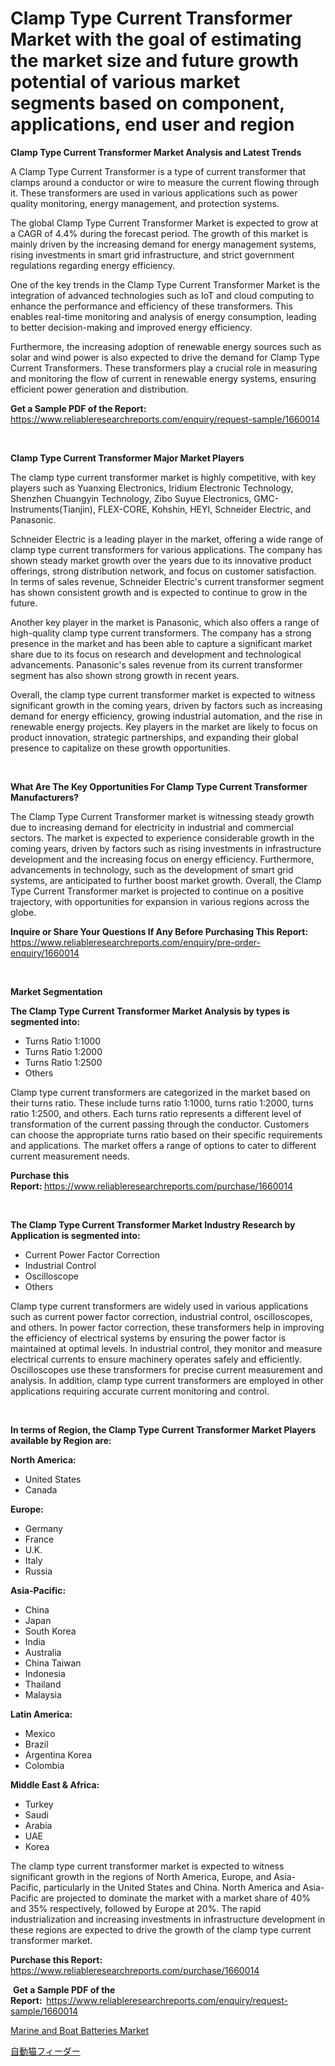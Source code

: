 <p><h1>Clamp Type Current Transformer Market with the goal of estimating the market size and future growth potential of various market segments based on component, applications, end user and region</h1></p><p><strong>Clamp Type Current Transformer Market Analysis and Latest Trends</strong></p>
<p><p>A Clamp Type Current Transformer is a type of current transformer that clamps around a conductor or wire to measure the current flowing through it. These transformers are used in various applications such as power quality monitoring, energy management, and protection systems.</p><p>The global Clamp Type Current Transformer Market is expected to grow at a CAGR of 4.4% during the forecast period. The growth of this market is mainly driven by the increasing demand for energy management systems, rising investments in smart grid infrastructure, and strict government regulations regarding energy efficiency.</p><p>One of the key trends in the Clamp Type Current Transformer Market is the integration of advanced technologies such as IoT and cloud computing to enhance the performance and efficiency of these transformers. This enables real-time monitoring and analysis of energy consumption, leading to better decision-making and improved energy efficiency.</p><p>Furthermore, the increasing adoption of renewable energy sources such as solar and wind power is also expected to drive the demand for Clamp Type Current Transformers. These transformers play a crucial role in measuring and monitoring the flow of current in renewable energy systems, ensuring efficient power generation and distribution.</p></p>
<p><strong>Get a Sample PDF of the Report:&nbsp;</strong> <a href="https://www.reliableresearchreports.com/enquiry/request-sample/1660014">https://www.reliableresearchreports.com/enquiry/request-sample/1660014</a></p>
<p>&nbsp;</p>
<p><strong>Clamp Type Current Transformer Major Market Players</strong></p>
<p><p>The clamp type current transformer market is highly competitive, with key players such as Yuanxing Electronics, Iridium Electronic Technology, Shenzhen Chuangyin Technology, Zibo Suyue Electronics, GMC-Instruments(Tianjin), FLEX-CORE, Kohshin, HEYI, Schneider Electric, and Panasonic.</p><p>Schneider Electric is a leading player in the market, offering a wide range of clamp type current transformers for various applications. The company has shown steady market growth over the years due to its innovative product offerings, strong distribution network, and focus on customer satisfaction. In terms of sales revenue, Schneider Electric's current transformer segment has shown consistent growth and is expected to continue to grow in the future.</p><p>Another key player in the market is Panasonic, which also offers a range of high-quality clamp type current transformers. The company has a strong presence in the market and has been able to capture a significant market share due to its focus on research and development and technological advancements. Panasonic's sales revenue from its current transformer segment has also shown strong growth in recent years.</p><p>Overall, the clamp type current transformer market is expected to witness significant growth in the coming years, driven by factors such as increasing demand for energy efficiency, growing industrial automation, and the rise in renewable energy projects. Key players in the market are likely to focus on product innovation, strategic partnerships, and expanding their global presence to capitalize on these growth opportunities.</p></p>
<p>&nbsp;</p>
<p><strong>What Are The Key Opportunities For Clamp Type Current Transformer Manufacturers?</strong></p>
<p><p>The Clamp Type Current Transformer market is witnessing steady growth due to increasing demand for electricity in industrial and commercial sectors. The market is expected to experience considerable growth in the coming years, driven by factors such as rising investments in infrastructure development and the increasing focus on energy efficiency. Furthermore, advancements in technology, such as the development of smart grid systems, are anticipated to further boost market growth. Overall, the Clamp Type Current Transformer market is projected to continue on a positive trajectory, with opportunities for expansion in various regions across the globe.</p></p>
<p><strong>Inquire or Share Your Questions If Any Before Purchasing This Report:</strong> <a href="https://www.reliableresearchreports.com/enquiry/pre-order-enquiry/1660014">https://www.reliableresearchreports.com/enquiry/pre-order-enquiry/1660014</a></p>
<p>&nbsp;</p>
<p><strong>Market Segmentation</strong></p>
<p><strong>The Clamp Type Current Transformer Market Analysis by types is segmented into:</strong></p>
<p><ul><li>Turns Ratio 1:1000</li><li>Turns Ratio 1:2000</li><li>Turns Ratio 1:2500</li><li>Others</li></ul></p>
<p><p>Clamp type current transformers are categorized in the market based on their turns ratio. These include turns ratio 1:1000, turns ratio 1:2000, turns ratio 1:2500, and others. Each turns ratio represents a different level of transformation of the current passing through the conductor. Customers can choose the appropriate turns ratio based on their specific requirements and applications. The market offers a range of options to cater to different current measurement needs.</p></p>
<p><strong>Purchase this Report:&nbsp;</strong><a href="https://www.reliableresearchreports.com/purchase/1660014">https://www.reliableresearchreports.com/purchase/1660014</a></p>
<p>&nbsp;</p>
<p><strong>The Clamp Type Current Transformer Market Industry Research by Application is segmented into:</strong></p>
<p><ul><li>Current Power Factor Correction</li><li>Industrial Control</li><li>Oscilloscope</li><li>Others</li></ul></p>
<p><p>Clamp type current transformers are widely used in various applications such as current power factor correction, industrial control, oscilloscopes, and others. In power factor correction, these transformers help in improving the efficiency of electrical systems by ensuring the power factor is maintained at optimal levels. In industrial control, they monitor and measure electrical currents to ensure machinery operates safely and efficiently. Oscilloscopes use these transformers for precise current measurement and analysis. In addition, clamp type current transformers are employed in other applications requiring accurate current monitoring and control.</p></p>
<p>&nbsp;</p>
<p><strong>In terms of Region, the Clamp Type Current Transformer Market Players available by Region are:</strong></p>
<p>
    <p> <strong> North America: </strong>
        <ul>
            <li>United States</li>
            <li>Canada</li>
        </ul>
        </p> 
    <p> <strong> Europe: </strong>
        <ul>
            <li>Germany</li>
            <li>France</li>
            <li>U.K.</li>
            <li>Italy</li>
            <li>Russia</li>
        </ul>
        </p> 
    <p> <strong> Asia-Pacific: </strong>
        <ul>
            <li>China</li>
            <li>Japan</li>
            <li>South Korea</li>
            <li>India</li>
            <li>Australia</li>
            <li>China Taiwan</li>
            <li>Indonesia</li>
            <li>Thailand</li>
            <li>Malaysia</li>
        </ul>
        </p> 
    <p> <strong> Latin America: </strong>
        <ul>
            <li>Mexico</li>
            <li>Brazil</li>
            <li>Argentina Korea</li>
            <li>Colombia</li>
        </ul>
        </p> 
    <p> <strong> Middle East & Africa: </strong>
        <ul>
            <li>Turkey</li>
            <li>Saudi</li>
            <li>Arabia</li>
            <li>UAE</li>
            <li>Korea</li>
        </ul>
    </p>
    </p>
<p><p>The clamp type current transformer market is expected to witness significant growth in the regions of North America, Europe, and Asia-Pacific, particularly in the United States and China. North America and Asia-Pacific are projected to dominate the market with a market share of 40% and 35% respectively, followed by Europe at 20%. The rapid industrialization and increasing investments in infrastructure development in these regions are expected to drive the growth of the clamp type current transformer market.</p></p>
<p><strong>Purchase this Report: </strong><a href="https://www.reliableresearchreports.com/purchase/1660014">https://www.reliableresearchreports.com/purchase/1660014</a></p>
<p>&nbsp;<strong>Get a Sample PDF of the Report:&nbsp;&nbsp;</strong><a href="https://www.reliableresearchreports.com/enquiry/request-sample/1660014">https://www.reliableresearchreports.com/enquiry/request-sample/1660014</a></p>
<p><strong></strong></p>
<p><p><a href="https://github.com/WillieWoodard/Market-Research-Report-List-4/blob/main/marine-and-boat-batteries-market.md">Marine and Boat Batteries Market</a></p><p><a href="https://github.com/oafhukehf4709715/Market-Research-Report-List-1/blob/main/346314116361.md">自動猫フィーダー</a></p></p>